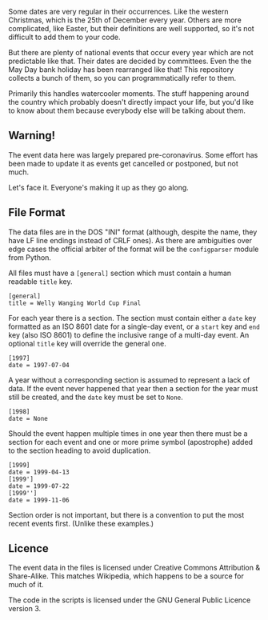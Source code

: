 

Some dates are very regular in their occurrences.
Like the western Christmas,
which is the 25th of December every year.
Others are more complicated,
like Easter,
but their definitions are well supported,
so it's not difficult to add them to your code.

But there are plenty of national events that occur
every year which are not predictable like that.
Their dates are decided by committees.
Even the the May Day bank holiday has been rearranged
like that!
This repository collects a bunch of them,
so you can programmatically refer to them.

Primarily this handles watercooler moments.
The stuff happening around the country which probably
doesn't directly impact your life,
but you'd like to know about them because everybody else
will be talking about them.

## Warning!

The event data here was largely prepared pre-coronavirus.
Some effort has been made to update it as events get cancelled
or postponed,
but not much.

Let's face it.
Everyone's making it up as they go along.

## File Format

The data files are in the DOS "INI" format
(although, despite the name, they have LF line endings
instead of CRLF ones).
As there are ambiguities over edge cases the official arbiter
of the format will be the `configparser` module from Python.

All files must have a `[general]` section which must contain
a human readable `title` key.

    [general]
    title = Welly Wanging World Cup Final

For each year there is a section.
The section must contain either a `date` key formatted
as an ISO 8601 date for a single-day event,
or a `start` key and `end` key (also ISO 8601) to define
the inclusive range of a multi-day event.
An optional `title` key will override the general one.

    [1997]
    date = 1997-07-04

A year without a corresponding section is assumed to
represent a lack of data.
If the event never happened that year then a section
for the year must still be created,
and the `date` key must be set to `None`.

    [1998]
    date = None

Should the event happen multiple times in one year then
there must be a section for each event and one or more
prime symbol (apostrophe) added to the section heading
to avoid duplication.

    [1999]
    date = 1999-04-13
    [1999']
    date = 1999-07-22
    [1999'']
    date = 1999-11-06

Section order is not important, but there is a convention
to put the most recent events first.  (Unlike these
examples.)

## Licence

The event data in the files is licensed under
Creative Commons Attribution & Share-Alike.
This matches Wikipedia,
which happens to be a source for much of it.

The code in the scripts is licensed under
the GNU General Public Licence version 3.

